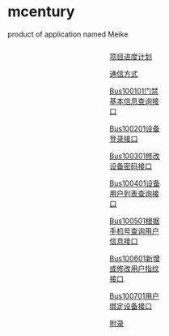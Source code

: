 # mcentury
product of application named Meike
<div style="margin:5% 40%auto">
<a href="http://115.159.182.50:5174/wiki2120977/index.html?file=001-%E9%A1%B9%E7%9B%AE%E8%A7%84%E5%88%92/001-%E9%A1%B9%E7%9B%AE%E8%BF%9B%E5%BA%A6%E8%AE%A1%E5%88%92">项目进度计划</a><p>
<a href="http://115.159.182.50:5174/wiki2120977/index.html?file=003-API%E6%96%87%E6%A1%A3/002-%E9%80%9A%E4%BF%A1%E6%96%B9%E5%BC%8F">通信方式</a><p>
<a href="http://115.159.182.50:5174/wiki2120977/index.html?file=003-API%E6%96%87%E6%A1%A3/003-%E6%8E%A5%E5%8F%A3%E5%AE%9A%E4%B9%89/001-%E9%97%A8%E7%A6%81%E8%AE%BE%E5%A4%87/001-Bus100101%E9%97%A8%E7%A6%81%E5%9F%BA%E6%9C%AC%E4%BF%A1%E6%81%AF%E6%9F%A5%E8%AF%A2%E6%8E%A5%E5%8F%A3">Bus100101门禁基本信息查询接口</a><p>
<a href="http://115.159.182.50:5174/wiki2120977/index.html?file=003-API%E6%96%87%E6%A1%A3/003-%E6%8E%A5%E5%8F%A3%E5%AE%9A%E4%B9%89/001-%E9%97%A8%E7%A6%81%E8%AE%BE%E5%A4%87/002-Bus100201%E8%AE%BE%E5%A4%87%E7%99%BB%E5%BD%95">Bus100201设备登录接口</a><p>
<a href="http://115.159.182.50:5174/wiki2120977/index.html?file=003-API%E6%96%87%E6%A1%A3/003-%E6%8E%A5%E5%8F%A3%E5%AE%9A%E4%B9%89/001-%E9%97%A8%E7%A6%81%E8%AE%BE%E5%A4%87/003-Bus100301%E4%BF%AE%E6%94%B9%E8%AE%BE%E5%A4%87%E5%AF%86%E7%A0%81">Bus100301修改设备密码接口</a><p>
<a href="http://115.159.182.50:5174/wiki2120977/index.html?file=003-API%E6%96%87%E6%A1%A3/003-%E6%8E%A5%E5%8F%A3%E5%AE%9A%E4%B9%89/001-%E9%97%A8%E7%A6%81%E8%AE%BE%E5%A4%87/004-Bus100401%E8%AE%BE%E5%A4%87%E7%94%A8%E6%88%B7%E5%88%97%E8%A1%A8%E6%9F%A5%E8%AF%A2">Bus100401设备用户列表查询接口</a><p>
<a href="http://115.159.182.50:5174/wiki2120977/index.html?file=003-API%E6%96%87%E6%A1%A3/003-%E6%8E%A5%E5%8F%A3%E5%AE%9A%E4%B9%89/001-%E9%97%A8%E7%A6%81%E8%AE%BE%E5%A4%87/005-Bus100501%E6%A0%B9%E6%8D%AE%E6%89%8B%E6%9C%BA%E5%8F%B7%E6%9F%A5%E8%AF%A2%E7%94%A8%E6%88%B7%E4%BF%A1%E6%81%AF">Bus100501根据手机号查询用户信息接口</a><p>
<a href="http://115.159.182.50:5174/wiki2120977/index.html?file=003-API%E6%96%87%E6%A1%A3/003-%E6%8E%A5%E5%8F%A3%E5%AE%9A%E4%B9%89/001-%E9%97%A8%E7%A6%81%E8%AE%BE%E5%A4%87/006-Bus100601%E6%96%B0%E5%A2%9E%E6%88%96%E4%BF%AE%E6%94%B9%E7%94%A8%E6%88%B7%E6%8C%87%E7%BA%B9">Bus100601新增或修改用户指纹接口</a><p>
<a href="http://115.159.182.50:5174/wiki2120977/index.html?file=003-API%E6%96%87%E6%A1%A3/003-%E6%8E%A5%E5%8F%A3%E5%AE%9A%E4%B9%89/001-%E9%97%A8%E7%A6%81%E8%AE%BE%E5%A4%87/007-Bus100701%E7%94%A8%E6%88%B7%E7%BB%91%E5%AE%9A%E8%AE%BE%E5%A4%87">Bus100701用户绑定设备接口</a><p>
<a href="http://115.159.182.50:5174/wiki2120977/index.html?file=003-API%E6%96%87%E6%A1%A3/004-%E9%99%84%E5%BD%95">附录</a>
</div>
